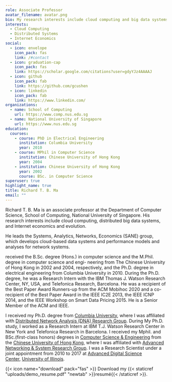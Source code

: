 ```yaml
---
role: Associate Professor
avatar_filename: avatar.png
bio: My research interests include cloud computing and big data systems.
interests:
  - Cloud Computing
  - Distributed Systems
  - Internet Economics
social:
  - icon: envelope
    icon_pack: fas
    link: /#contact
  - icon: graduation-cap
    icon_pack: fas
    link: https://scholar.google.com/citations?user=gdyYJz4AAAAJ
  - icon: github
    icon_pack: fab
    link: https://github.com/gcushen
  - icon: linkedin
    icon_pack: fab
    link: https://www.linkedin.com/
organizations:
  - name: School of Computing
    url: https://www.comp.nus.edu.sg
  - name: National University of Singapore
    url: https://www.nus.edu.sg
education:
  courses:
    - course: PhD in Electrical Engineering
      institution: Columbia University
      year: 2010
    - course: MPhil in Computer Science
      institution: Chinese University of Hong Kong
      year: 2004
    - institution: Chinese University of Hong Kong
      year: 2002
      course: BSc. in Computer Science
superuser: true
highlight_name: true
title: Richard T. B. Ma
email: ""
---
```

Richard T. B. Ma is an associate professor at the Department of Computer Science, School of Computing, National University of Singapore. His research interests include cloud computing, distributed big data systems, and Internet economics and evolution. 

He leads the Systems, Analytics, Networks, Economics (SANE) group, which develops cloud-based data systems and performance models and analyses for network systems. 

received the B.Sc. degree (Hons.) in computer science and the M.Phil. degree in computer science and engi- neering from The Chinese University of Hong Kong in 2002 and 2004, respectively, and the Ph.D. degree in electrical engineering from Columbia University in 2010. During the Ph.D. degree, he was a Research Intern with the IBM Thomas J. Watson Research Center, NY, USA, and Telefonica Research, Barcelona. He was a recipient of the Best Paper Award Runners-up from the ACM Mobihoc 2020 and a co-recipient of the Best Paper Award in the IEEE IC2E 2013, the IEEE ICNP 2014, and the IEEE Workshop on Smart Data Pricing 2015. He is a Senior Member of the ACM and IEEE.



I received my Ph.D. degree from [Columbia University](http://www.columbia.edu/), where I was affiliated with [Distributed Network Analysis (DNA) Research Group](http://dna-web.cs.columbia.edu/). During My Ph.D. study, I worked as a Research Intern at IBM T.J. Watson Research Center in New York and Telefonica Research in Barcelona. I received my Mphil. and BSc.(first-class honors) degrees in [Computer Science & Engineering](http://www.cse.cuhk.edu.hk/) from the [Chinese University of Hong Kong](http://www.cuhk.edu.hk/), where I was affiliated with [Advanced Networking & System Research Group](http://www.cse.cuhk.edu.hk/%7Ecslui/ANSRlab/Index.html). I was a Research Scientist under a joint appointment from 2010 to 2017 at [Advanced Digital Science Center](http://www.adsc.illinois.edu/), [University of Illinois](http://illinois.edu/).

{{< icon name="download" pack="fas" >}} Download my {{< staticref "uploads/demo_resume.pdf" "newtab" >}}resumé{{< /staticref >}}.